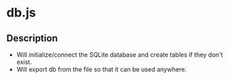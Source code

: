 # db.js

## Description
- Will initialize/connect the SQLite database and create tables if they don't exist.
- Will export db from the file so that it can be used anywhere.